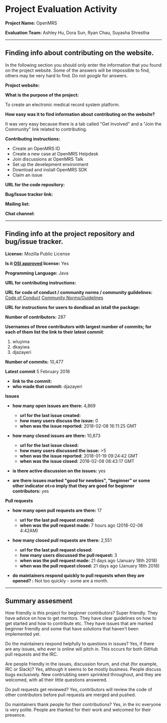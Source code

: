 # Project Evaluation Activity



__Project Name:__  OpenMRS

__Evaluation Team:__ Ashley Hu, Dora Sun, Ryan Chau, Suyasha Shrestha

---

## Finding info about contributing on the website. 

In the following section you should only enter the information that you 
found on the project website. Some of the answers will be impossible to find, others
may be very hard to find. Do not _google_ for answers. 

__Project website:__

__What is the purpose of the project:__

To create an electronic medical record system platform.


__How easy was it to find information about contributing on the website?__


It was very easy because there is a tab called "Get Involved" and a "Join the Community" link related to contributing.


__Contributing instructions:__ 

- Create an OpenMRS ID
- Create a new case at OpenMRS Helpdesk
- Join discussions at OpenMRS Talk
- Set up the develepment environment
- Download and install OpenMRS SDK
- Claim an issue

__URL for the code repository:__ [](https://github.com/OpenMRS/openmrs-core)

__Bug/Issue tracker link:__ [](https://issues.openmrs.org/secure/Dashboard.jspa)

__Mailing list:__ [](https://talk.openmrs.org/t/openmrs-talk-email-discussion-groups/1165)

__Chat channel:__ [](https://wiki.openmrs.org/display/IRC)



---

## Finding info at the project repository and bug/issue tracker.

__License:__ Mozilla Public License

__Is it [OSI approved](https://opensource.org/licenses/alphabetical) license:__  Yes

__Programming Language:__ Java

__URL for contributing instructions:__ [](https://wiki.openmrs.org/display/docs/Getting+Started+as+a+Developer)

__URL for code of conduct / community norms / community guildelines:__ 
[Code of Conduct](https://wiki.openmrs.org/display/docs/Code+of+Conduct)
[Community Norms/Guidelines](http://devmanual.openmrs.org/en/Community/workingCooperatively.html)


__URL for instructions for users to dondload an istall the package:__ [](https://wiki.openmrs.org/display/docs/OpenMRS+SDK)

__Number of contributors:__ 287

__Usernames of three contributors with largest number of commits; for
each of them list the link to their latest commit__:
 
1. wluyima
2. dkayiwa
3. djazayeri

__Number of commits:__ 10,477

__Latest commit__ 5 February 2018
    
- __link to the commit:__ [](https://github.com/openmrs/openmrs-core/commit/b59038ec28e08ce9fe61f094d0c0c8fb8b72070e)
- __who made that commit:__ djazayeri


__Issues__

- __how many open issues are there:__ 4,869
    - __url for the last issue created:__ [](https://issues.openmrs.org/browse/SYNCT-116?filter=-6&jql=created%20%3E%3D%20-1w%20ORDER%20BY%20created%20DESC)
    - __how many users discuss the issue:__ 0
    - __when was the issue reported:__ 2018-02-08 16:11:25 GMT

- __how many closed issues are there:__ 10,873
    - __url for the last issue closed:__[](https://issues.openmrs.org/browse/AOM-120?filter=-7&jql=status%20%3D%20Closed%20AND%20resolved%20%3E%3D%20-1w%20order%20by%20updated%20DESC)
    - __how many users discussed the issue:__ >5
    - __when was the issue reported:__ 2018-01-19 09:24:42 GMT
    - __when was the issue closed:__ 2018-02-08 08:43:17 GMT
    
- __is there active discussion on the issues:__ yes



- __are there issues marked "good for newbies", "beginner" or some other indicator ot=o imply that they
are good for beginner contributors:__ yes



__Pull requests__

- __how many open pull requests are there:__ 17
    - __url for the last pull request created:__ [](https://github.com/openmrs/openmrs-core/pull/2568)
    - __when was the pull request made:__ 7 hours ago (2018-02-08 4:42AM)

- __how many closed pull requests are there:__ 2,551
    - __url for the last pull request closed:__ [](https://github.com/openmrs/openmrs-core/pull/2558)
    - __how many users discussed the pull request:__ 3
    - __when was the pull request made:__ 21 days ago (January 18th 2018)
    - __when was the pull request closed:__ 21 days ago (January 18th 2018)
    
- __do maintainers respond quickly to pull requests when they are opened? :__ Not too quickly - some are a month. 





---


## Summary assesment
How friendly is this project for beginner contributors? Super friendly. They have advice on how to get mentors. They have clear guidelines on how to get started and how to contribute etc. They have issues that are marked beginner friendly and some that have solutions that haven't been implemented yet. 


Do the maintainers respond helpfully to questions in issues? Yes, if there are any issues, who ever is online will pitch in. This occurs for both GitHub pull requests and the IRC.

Are people friendly in the issues, discussion forum, and chat (for example, IRC or Slack)? Yes, although it seems to be mostly business. People discuss bugs exclusively. New contriubting seem sprinkled throughout, and they are welcomed, with all their little questions answered.

Do pull requests get reviewed? Yes, contributors will review the code of other contributors before pull requests are merged and pushed.

Do maintainers thank people for their contributions? Yes, in the irc everyone is very polite. People are thanked for their work and welcomed for their presence. 


